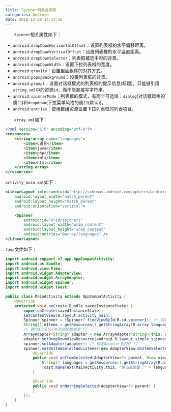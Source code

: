 ```yaml
---
title: Spinner列表选项框
categories: Android
date: 2018-12-28 14:14:16
---
```

&emsp;&emsp;`Spinner`相关属性如下：<!--more-->

- `android:dropDownHorizontalOffset`：设置列表框的水平偏移距离。
- `android:dropDownVerticalOffset`：设置列表框的水平竖直距离。
- `android:dropDownSelector`：列表框被选中时的背景。
- `android:dropDownWidth`：设置下拉列表框的宽度。
- `android:gravity`：设置里面组件的对其方式。
- `android:popupBackground`：设置列表框的背景。
- `android:prompt`：设置对话框模式的列表框的提示信息(标题)，只能够引用`string.xml`中的资源`id`，而不能直接写字符串。
- `android:spinnerMode`：列表框的模式，有两个可选值：`dialog`(对话框风格的窗口)和`dropdown`(下拉菜单风格的窗口(默认))。
- `android:entries`：使用数组资源设置下拉列表框的列表项目。

&emsp;&emsp;`array.xml`如下：

``` xml
<?xml version="1.0" encoding="utf-8"?>
<resources>
    <string-array name="languages">
        <item>C语言</item>
        <item>java</item>
        <item>php</item>
        <item>xml</item>
        <item>html</item>
    </string-array>
</resources>
```

`activity_main.xml`如下：

``` xml
<LinearLayout xmlns:android="http://schemas.android.com/apk/res/android"
    android:layout_width="match_parent"
    android:layout_height="match_parent"
    android:orientation="vertical">

    <Spinner
        android:id="@+id/spinner1"
        android:layout_width="wrap_content"
        android:layout_height="wrap_content"
        android:entries="@array/languages" />
</LinearLayout>
```

`Java`文件如下：

``` java
import android.support.v7.app.AppCompatActivity;
import android.os.Bundle;
import android.view.View;
import android.widget.AdapterView;
import android.widget.ArrayAdapter;
import android.widget.Spinner;
import android.widget.Toast;

public class MainActivity extends AppCompatActivity {
    @Override
    protected void onCreate(Bundle savedInstanceState) {
        super.onCreate(savedInstanceState);
        setContentView(R.layout.activity_main);
        Spinner spinner = (Spinner) findViewById(R.id.spinner1); /* 初始化控件 */
        String[] mItems = getResources().getStringArray(R.array.languages); /* 建立数据源 */
        /* 建立Adapter并且绑定数据源 */
        ArrayAdapter<String> adapter = new ArrayAdapter<String>(this, android.R.layout.simple_spinner_item, mItems);
        adapter.setDropDownViewResource(android.R.layout.simple_spinner_dropdown_item);
        spinner.setAdapter(adapter); /* 绑定Adapter到控件 */
        spinner.setOnItemSelectedListener(new AdapterView.OnItemSelectedListener() {
            @Override
            public void onItemSelected(AdapterView<?> parent, View view, int position, long id) {
                String[] languages = getResources().getStringArray(R.array.languages);
                Toast.makeText(MainActivity.this, "你点击的是：" + languages[position], Toast.LENGTH_SHORT).show();
            }

            @Override
            public void onNothingSelected(AdapterView<?> parent) {
            }
        });
    }
}
```